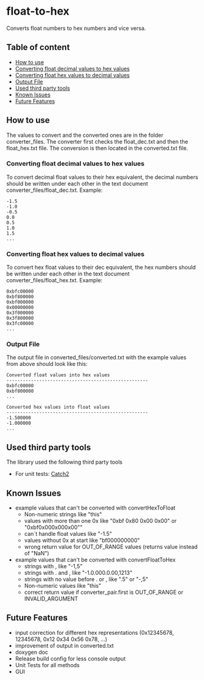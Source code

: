 # float-to-hex
Converts float numbers to hex numbers and vice versa.

## Table of content
* [How to use](#how-to-use)
* [Converting float decimal values to hex values](#converting-float-decimal-values-to-hex-values)
* [Converting float hex values to decimal values](#converting-float-hex-values-to-decimal-values)
* [Output File](#output-file)
* [Used third party tools](#used-third-party-tools)
* [Known Issues](#known-issues) 
* [Future Features](#future-features)

## How to use
The values to convert and the converted ones are in the folder converter_files.
The converter first checks the float_dec.txt and then the float_hex.txt file. The conversion is then located in 
the converted.txt file.

### Converting float decimal values to hex values
To convert decimal float values to their hex equivalent, the decimal numbers should be written under each other 
in the text document converter_files/float_dec.txt. Example:
```Text
-1.5
-1.0
-0.5
0.0
0.5
1.0
1.5
...
```

### Converting float hex values to decimal values
To convert hex float values to their dec equivalent, the hex numbers should be written under each other in the 
text document converter_files/float_hex.txt. Example:
```Text
0xbfc00000
0xbf800000
0xbf000000
0x00000000
0x3f000000
0x3f800000
0x3fc00000
...
```

### Output File
The output file in converted_files/converted.txt with the example values from above should look like this:
```Text
Converted float values into hex values
----------------------------------------------------
0xbfc00000
0xbf800000
...

Converted hex values into float values
----------------------------------------------------
-1.500000
-1.000000
...
```

## Used third party tools
The library used the following third party tools
- For unit tests: [Catch2](https://github.com/catchorg/Catch2)

## Known Issues
- example values that can't be converted with convertHexToFloat
  - Non-numeric strings like "this"
  - values with more than one 0x like "0xbf 0x80 0x00 0x00" or "0xbf0x000x000x00""
  - can´t handle float values like "-1.5"
  - values without 0x at start like "bf000000000"
  - wrong return value for OUT_OF_RANGE values (returns value instead of "NaN")
- example values that can't be converted with convertFloatToHex
  - strings with , like "-1,5"
  - strings with . and , like "-1.0.000.0.00,1213"
  - strings with no value before . or , like ".5" or "-,5"
  - Non-numeric values like "this"
  - correct return value if converter_pair.first is OUT_OF_RANGE or INVALID_ARGUMENT


## Future Features

- input correction for different hex representations (0x12345678, 12345678, 0x12 0x34 0x56 0x78, ...)
- improvement of output in converted.txt
- doxygen doc
- Release build config for less console output
- Unit Tests for all methods
- GUI

